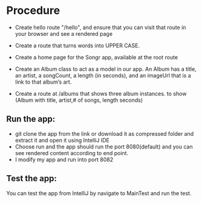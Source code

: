 # Procedure

- Create hello route "/hello", and ensure that you can visit that route in your browser and see a rendered page

- Create a route that turns words into UPPER CASE.

- Create a home page for the Songr app, available at the root route

- Create an Album class to act as a model in our app. An Album has a title, an artist, a songCount, a length (in seconds), and an imageUrl that is a link to that album’s art.

- Create a route at /albums that shows three album instances. to show (Album with title, artist,# of songs, length seconds)

## Run the app:

- git clone the app from the link or download it as compressed folder and extract it and open it using IntelliJ IDE
- Choose run and the app should run the port 8080(default) and you can see rendered content according to end point.
- I modify my app and run into port 8082

## Test the app:

You can test the app from IntelliJ by navigate to MainTest and run the test.
